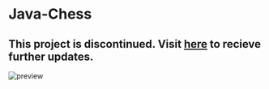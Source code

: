 # Java-Chess

## This project is discontinued. Visit [here](https://github.com/mubashirtanveerayon/Schneizel-Chess-Engine) to recieve further updates.

![preview](https://i.ibb.co/rbBG4Wf/image.png)
